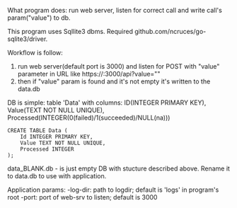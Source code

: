 What program does: run web server, listen for correct call and write call's param("value") to db.

This program uses Sqllite3 dbms. Required github.com/ncruces/go-sqlite3/driver.

Workflow is follow:
1. run web server(default port is 3000) and listen for POST with "value" parameter in URL like 
    https://<your address>:3000/api?value="<your param value>"
2. then if "value" param is found and it's not empty it's written to the data.db

DB is simple: 
    table 'Data' with columns:
        ID(INTEGER PRIMARY KEY), 
        Value(TEXT NOT NULL UNIQUE), 
        Processed(INTEGER(0(failed)/1(succeeded)/NULL(na)))
```
CREATE TABLE Data (
    Id INTEGER PRIMARY KEY, 
    Value TEXT NOT NULL UNIQUE, 
    Processed INTEGER
);
```

data_BLANK.db - is just empty DB with stucture described above. 
Rename it to data.db to use with application.

Application params:
    -log-dir: path to logdir; default is 'logs' in program's root
    -port: port of web-srv to listen; default is 3000

